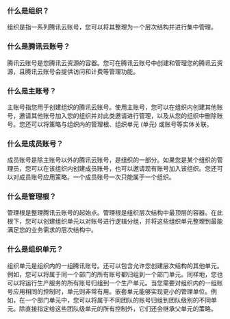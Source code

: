 
### 什么是组织？
组织是指一系列腾讯云账号，您可以将其整理为一个层次结构并进行集中管理。

### 什么是腾讯云账号？
腾讯云账号是您腾讯云资源的容器。您可在腾讯云账号中创建和管理您的腾讯云资源，且腾讯云账号会提供访问和计费等管理功能。

### 什么是主账号？
主账号指您用于创建组织的腾讯云账号。使用主账号，您可以在组织内创建其他账号，邀请其他账号加入您的组织并对此类邀请进行管理，以及从您的组织中删除账号。您还可以将策略与组织内的管理根、组织单元 (单元) 或账号等实体关联。

### 什么是成员账号？
成员账号是除主账号以外的腾讯云账号，是组织的一部分。如果您是某个组织的管理员，您可以在该组织内创建成员账号，也可以邀请现有账号加入该组织。您还可以对成员账号应用策略。一个成员账号一次只能属于一个组织。

### 什么是管理根？
管理根是整理腾讯云账号的起始点。管理根是组织层次结构中最顶层的容器。在此根下，您可以创建组织单元以对账号进行逻辑分组，并将这些组织单元整理到最能满足您的业务需求的层次结构中。

### 什么是组织单元？
组织单元是组织内的一组腾讯账号。还可以包含允许您创建层次结构的其他单元。例如，您可以将属于同一个部门的所有账号都归组到一个部门单元。同样地，您也可以将运行生产服务的所有账号归组到一个生产单元。当您需要对组织内的一组账号应用相同的控制时，单元则非常有用。嵌套单元能够实现更小的管理单位。例如，在一个部门单元中，您可以将属于不同团队的账号归组到团队级别的不同单元。除直接指定给这些团队级单元的所有控制外，它们还会继承父单元的策略。

